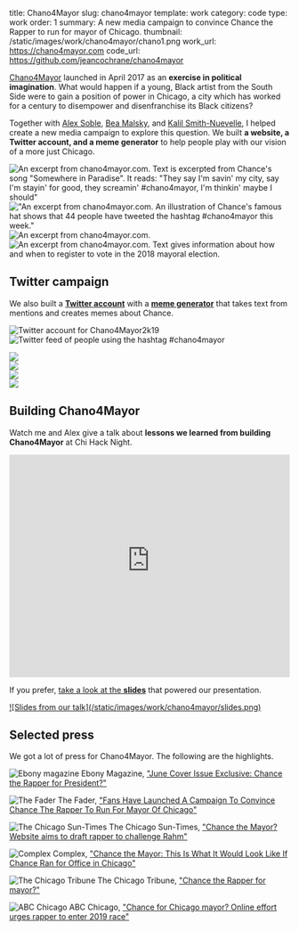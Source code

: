 title: Chano4Mayor 
slug: chano4mayor 
template: work
category: code
type: work
order: 1
summary: A new media campaign to convince Chance the Rapper to run for mayor of Chicago. 
thumbnail: /static/images/work/chano4mayor/chano1.png
work_url: https://chano4mayor.com
code_url: https://github.com/jeancochrane/chano4mayor


[Chano4Mayor](https://chano4mayor.com) launched in April 2017 as an **exercise in political imagination**.
What would happen if a young, Black artist from the South Side were to gain
a position of power in Chicago, a city which has worked for a century to
disempower and disenfranchise its Black citizens?

Together with [Alex Soble](http://www.alexsoble.com/),
[Bea Malsky](https://beamalsky.fyi/), and [Kalil
Smith-Nuevelle](https://kalil.fyi/), I helped create a new media campaign to
explore this question. We built **a website, a Twitter account, and a meme
generator** to help people play with our vision of a more just Chicago.

![An excerpt from chano4mayor.com. Text is excerpted from Chance's song
"Somewhere in Paradise". It reads: "They say I'm savin' my city,
say I'm stayin' for good, they screamin' #chano4mayor, I'm thinkin' maybe I 
should"](/static/images/work/chano4mayor/chano2.png)
!["An excerpt from chano4mayor.com. An illustration of Chance's famous
hat shows that 44 people have tweeted the hashtag #chano4mayor
this week."](/static/images/work/chano4mayor/chano3.png)
![An excerpt from chano4mayor.com.](/static/images/work/chano4mayor/chano4.png)
![An excerpt from chano4mayor.com. Text gives information about how and when
to register to vote in the 2018 mayoral
election.](/static/images/work/chano4mayor/chano6.png)

## Twitter campaign

We also built a <i class="fa fa-fw fa-twitter"></i>[**Twitter
account**](https://twitter.com/chano4mayor2k19) with a
<i class="fa fa-fw fa-github"></i>[**meme
generator**](https://github.com/jeancochrane/chanomemes) that takes text
from mentions and creates memes about Chance.

![Twitter account for Chano4Mayor2k19](/static/images/work/chano4mayor/twitter.png)
![Twitter feed of people using the hashtag #chano4mayor](/static/images/work/chano4mayor/chano5.png)

<div class="row">
    <div class="col-xs-12 col-sm-6">
        <img src="/static/images/work/chano4mayor/meme1.jpeg"/>
    </div>
    <div class="col-xs-12 col-sm-6">
        <img src="/static/images/work/chano4mayor/meme2.jpeg"/>
    </div>
    <div class="col-xs-12 col-sm-6">
        <img src="/static/images/work/chano4mayor/meme3.jpeg"/>
    </div>
    <div class="col-xs-12 col-sm-6">
        <img src="/static/images/work/chano4mayor/meme4.jpeg"/>
    </div>
</div>

## Building Chano4Mayor 

Watch me and Alex give a talk about **lessons we learned from building Chano4Mayor** at
Chi Hack Night.

<iframe width="100%" height="400"
        src="https://www.youtube-nocookie.com/embed/rD7ByPxRdNU?rel=0"
        frameborder="0"
        allowfullscreen></iframe>

<br />

If you prefer, [take a look at the
**slides**](https://docs.google.com/presentation/d/1p1VTjhMRRBbcoUAagz9upODSClDl6fdPekmAcrwHR6Y/edit?usp=sharing")
that powered our presentation.

<a href="https://docs.google.com/presentation/d/1p1VTjhMRRBbcoUAagz9upODSClDl6fdPekmAcrwHR6Y/edit?usp=sharing">
    ![Slides from our talk](/static/images/work/chano4mayor/slides.png)
</a>

## Selected press

We got a lot of press for Chano4Mayor. The following are the highlights.

![Ebony magazine](/static/images/work/chano4mayor/ebony.png)
Ebony Magazine, ["June Cover Issue Exclusive: Chance the Rapper for
President?"](http://ebony.com/entertainment-culture/chance-the-rapper-ebony)

![The Fader](/static/images/work/chano4mayor/fader.png)
The Fader, ["Fans Have Launched A Campaign To Convince Chance The Rapper To Run
For Mayor Of Chicago"](http://thefader.com/2017/04/04/chance-the-rapper-chano4mayor-chicago-mayor-campaign-website)

![The Chicago Sun-Times](/static/images/work/chano4mayor/sun-times.png)
The Chicago Sun-Times, ["Chance the Mayor? Website aims to draft rapper to
challenge Rahm"](https://chicago.suntimes.com/chicago-politics/chance-the-mayor-website-aims-to-draft-rapper-to-challenge-rahm/)

![Complex](/static/images/work/chano4mayor/complex.png)
Complex, ["Chance the Mayor: This Is What It Would Look Like If Chance Ran
for Office in Chicago"](http://complex.com/music/2017/04/what-it-would-look-like-if-chance-the-rapper-ran-for-mayor-chicago)

![The Chicago Tribune](/static/images/work/chano4mayor/tribune.png)
The Chicago Tribune, ["Chance the Rapper for
mayor?"](http://chicagotribune.com/news/ct-chance-the-rapper-mayoral-push-met-20170405-story.html)

![ABC Chicago](/static/images/work/chano4mayor/abc7.png)
ABC Chicago, ["Chance for Chicago mayor? Online effort urges rapper to enter
2019 race"](http://abc7chicago.com/careers/chance-for-mayor-online-effort-urges-rapper-to-run-in-2019/1837035/)
